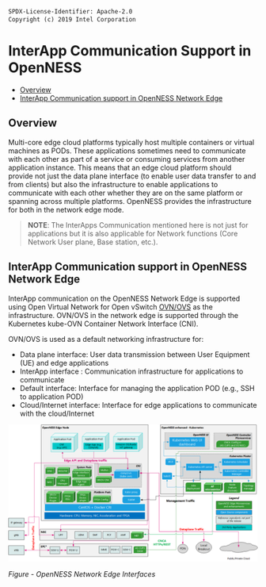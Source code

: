 ```text
SPDX-License-Identifier: Apache-2.0
Copyright (c) 2019 Intel Corporation
```
<!-- omit in toc -->
# InterApp Communication Support in OpenNESS
- [Overview](#overview)
- [InterApp Communication support in OpenNESS Network Edge](#interapp-communication-support-in-openness-network-edge)

## Overview

Multi-core edge cloud platforms typically host multiple containers or virtual machines as PODs. These applications sometimes need to communicate with each other as part of a service or consuming services from another application instance. This means that an edge cloud platform should provide not just the data plane interface (to enable user data transfer to and from clients) but also the infrastructure to enable applications to communicate with each other whether they are on the same platform or spanning across multiple platforms. OpenNESS provides the infrastructure for both in the network edge mode.

>**NOTE**: The InterApps Communication mentioned here is not just for applications but it is also applicable for Network functions (Core Network User plane, Base station, etc.).

## InterApp Communication support in OpenNESS Network Edge

InterApp communication on the OpenNESS Network Edge is supported using Open Virtual Network for Open vSwitch [OVN/OVS](https://github.com/otcshare/x-specs/blob/master/doc/dataplane/openness-ovn.md) as the infrastructure. OVN/OVS in the network edge is supported through the Kubernetes kube-OVN Container Network Interface (CNI).

OVN/OVS is used as a default networking infrastructure for:
- Data plane interface: User data transmission between User Equipment (UE) and edge applications
- InterApp interface : Communication infrastructure for applications to communicate
- Default interface: Interface for managing the application POD (e.g., SSH to application POD)
- Cloud/Internet interface: Interface for edge applications to communicate with the cloud/Internet

![Data Plane Interfaces in OpenNESS Network Edge](iap-images/iap2.png)

 _Figure - OpenNESS Network Edge Interfaces_
